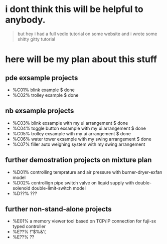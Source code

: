 # i dont think this will be helpful to anybody.

> but hey
> i had a full vedio tutorial on some website
> and i wrote some shitty gitty tutorial

# here will be my plan about this stuff

## pde exsample projects

- %C01% blink example $ done
- %C02% trolley example $ done

## nb exsample projects

- %C03% blink exsample with my ui arrangement $ done
- %C04% toggle button exsample with my ui arrangement $ done
- %C05% trolley exsample with my ui arrangement $ done
- %C06% water tower exsample with my swing arrangement $ done
- %C07% filler auto weighing system with my swing arrangement

## further demostration projects on mixture plan

- %D01% controlling temprature and air pressure with burner-dryer-exfan model
- %D02% controllign pipe switch valve on liquid supply with double-solenoid double-limit-switch model
- %D??% ???

## further non-stand-alone projects

- %E01% a memory viewer tool based on TCP/IP connection for fuji-sx typed controller
- %E??% !"$%&'(
- %E??% ??
